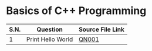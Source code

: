 # Basics of C++ Programming

| S.N. | Question                            | Source File Link   |
| ---- | ----------------------------------- | ------------------ |
| 1    | Print Hello World                   | [QN001](QN001.cpp) |
